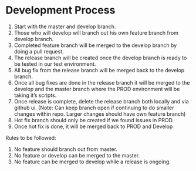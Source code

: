 # Development Process

1. Start with the master and develop branch.
2. Those who will develop will branch out his own feature branch from develop branch.
3. Completed feature branch will be merged to the develop branch by doing a pull request.
4. The release branch will be created once the develop branch is ready to be tested in our test environment.
5. All bug fix from the release branch will be merged back to the develop branch.
6. Once all bug fixes are done in the release branch it will be merged to the develop and the master branch where the PROD environment will be taking it’s scripts.
7. Once release is complete, delete the release branch both locally and via github ui. \(Note: Can keep branch open if continuing to do smaller changes within repo. Larger changes should have own feature branch\)
8. Hot fix branch should only be created if we found issues in PROD.
9. Once hot fix is done, it will be merged back to PROD and Develop

Rules to be followed:

1. No feature should branch out from master.
2. No feature or develop can be merged to the master.
3. No feature can be merged to develop while a release is ongoing.

